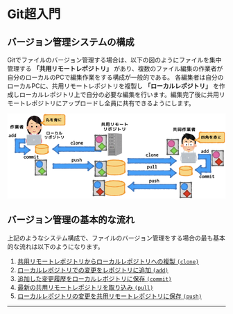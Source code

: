 # Git超入門

## バージョン管理システムの構成

Gitでファイルのバージョン管理する場合は、以下の図のようにファイルを集中管理する **「共用リモートレポジトリ」** があり、複数のファイル編集の作業者が自分のローカルのPCで編集作業をする構成が一般的である。
各編集者は自分のローカルPCに、共用リモートレポジトリを複製し **「ローカルレポジトリ」** を作成しローカルレポジトリ上で自分の必要な編集を行います。編集完了後に共用リモートレポジトリにアップロードし全員に共有できるようにします。

![](img/git-overview.png)


## バージョン管理の基本的な流れ
上記のようなシステム構成で、ファイルのバージョン管理をする場合の最も基本的な流れは以下のようになります。

1. [共用リモートレポジトリからローカルレポジトリへの複製 `(clone)`](git-clone.md)
1. [ローカルレポジトリでの変更をレポジトリに追加 `(add)`](git-add.md)
1. [追加した変更履歴をローカルレポジトリに保存 `(commit)`](git-commit.md)
1. [最新の共用リモートレポジトリを取り込み `(pull)`](git-pull.md)
1. [ローカルレポジトリの変更を共用リモートレポジトリに保存 `(push)`](git-push.md)

---
